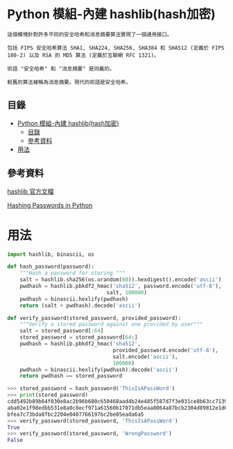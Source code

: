 # Python 模組-內建 hashlib(hash加密)

```
這個模塊針對許多不同的安全哈希和消息摘要算法實現了一個通用接口。

包括 FIPS 安全哈希算法 SHA1, SHA224, SHA256, SHA384 和 SHA512 (定義於 FIPS 180-2) 以及 RSA 的 MD5 算法 (定義於互聯網 RFC 1321)。

術語 "安全哈希" 和 "消息摘要" 是同義的。

較舊的算法被稱為消息摘要。現代的術語是安全哈希。
```

## 目錄

- [Python 模組-內建 hashlib(hash加密)](#python-模組-內建-hashlibhash加密)
	- [目錄](#目錄)
	- [參考資料](#參考資料)
- [用法](#用法)

## 參考資料

[hashlib 官方文檔](https://docs.python.org/zh-tw/3/library/hashlib.html)

[Hashing Passwords in Python](https://www.vitoshacademy.com/hashing-passwords-in-python/)

# 用法

```Python
import hashlib, binascii, os

def hash_password(password):
    """Hash a password for storing."""
    salt = hashlib.sha256(os.urandom(60)).hexdigest().encode('ascii')
    pwdhash = hashlib.pbkdf2_hmac('sha512', password.encode('utf-8'),
                                salt, 100000)
    pwdhash = binascii.hexlify(pwdhash)
    return (salt + pwdhash).decode('ascii')

def verify_password(stored_password, provided_password):
    """Verify a stored password against one provided by user"""
    salt = stored_password[:64]
    stored_password = stored_password[64:]
    pwdhash = hashlib.pbkdf2_hmac('sha512',
                                  provided_password.encode('utf-8'),
                                  salt.encode('ascii'),
                                  100000)
    pwdhash = binascii.hexlify(pwdhash).decode('ascii')
    return pwdhash == stored_password
```

```Python
>>> stored_password = hash_password('ThisIsAPassWord')
>>> print(stored_password)
cdd5492b89b64f030e8ac2b96b680c650468aad4b24e485f587d7f3e031ce8b63cc7139b18
aba02e1f98edbb531e8a0c8ecf971a61560b17071db5eaa8064a87bcb2304d89812e1d07fe
bfea7c73bda8fbc2204e0407766197bc2be85eada6a5
>>> verify_password(stored_password, 'ThisIsAPassWord')
True
>>> verify_password(stored_password, 'WrongPassword')
False
```
